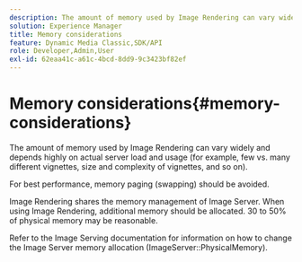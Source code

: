 ```yaml
---
description: The amount of memory used by Image Rendering can vary widely and depends highly on actual server load and usage (for example, few vs. many different vignettes, size and complexity of vignettes, and so on).
solution: Experience Manager
title: Memory considerations
feature: Dynamic Media Classic,SDK/API
role: Developer,Admin,User
exl-id: 62eaa41c-a61c-4bcd-8dd9-9c3423bf82ef
---
```

# Memory considerations{#memory-considerations}

The amount of memory used by Image Rendering can vary widely and depends highly on actual server load and usage (for example, few vs. many different vignettes, size and complexity of vignettes, and so on).

For best performance, memory paging (swapping) should be avoided.

Image Rendering shares the memory management of Image Server. When using Image Rendering, additional memory should be allocated. 30 to 50% of physical memory may be reasonable.

Refer to the Image Serving documentation for information on how to change the Image Server memory allocation (ImageServer::PhysicalMemory).
